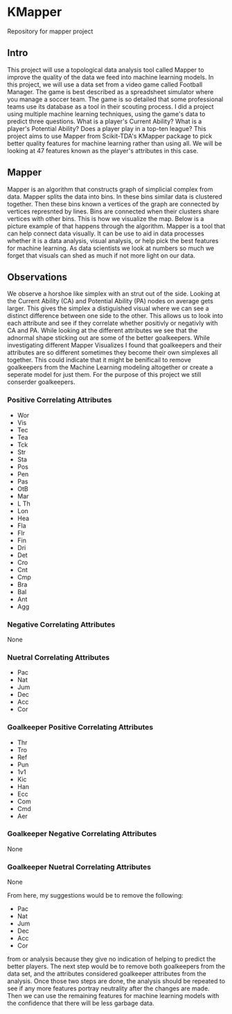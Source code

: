 # KMapper
 Repository for mapper project

## Intro
This project will use a topological data analysis tool called Mapper to improve the quality of the data we feed into machine learning models. In this project, we will use a data set from a video game called Football Manager. The game is best described as a spreadsheet simulator where you manage a soccer team. The game is so detailed that some professional teams use its database as a tool in their scouting process. I did a project using multiple machine learning techniques, using the game's data to predict three questions. What is a player's Current Ability? What is a player's Potential Ability? Does a player play in a top-ten league? This project aims to use Mapper from Scikit-TDA's KMapper package to pick better quality features for machine learning rather than using all. We will be looking at 47 features known as the player's attributes in this case.

## Mapper
Mapper is an algorithm that constructs graph of simplicial complex from data. Mapper splits the data into bins. In these bins similar data is clustered together. Then these bins known a vertices of the graph are connected by vertices represnted by lines. Bins are connected when their clusters share vertices with other bins. This is how we visualize the map. Below is a picture example of that happens through the algorithm. Mapper is a tool that can help connect data visually. It can be use to aid in data processes whether it is a data analysis, visual analysis, or help pick the best features for machine learning. As data scientists we look at numbers so much we forget that visuals can shed as much if not more light on our data.

## Observations
We observe a horshoe like simplex with an strut out of the side. Looking at the Current Ability (CA) and Potential Ability (PA) nodes on average gets larger. This gives the simplex a distiguished visual where we can see a distinct difference between one side to the other. This allows us to look into each attribute and see if they correlate whether positivly or negativly with CA and PA. While looking at the different attributes we see that the adnormal shape sticking out are some of the better goalkeepers. While investigating different Mapper Visualizes I found that goalkeepers and their attributes are so different sometimes they become their own simplexes all together. This could indicate that it might be benificail to remove goalkeepers from the Machine Learning modeling altogether or create a seperate model for just them. For the purpose of this project we still conserder goalkeepers.

### Positive Correlating Attributes
- Wor
- Vis
- Tec
- Tea
- Tck
- Str
- Sta
- Pos
- Pen
- Pas
- OtB
- Mar
- L Th
- Lon
- Hea
- Fla
- Flr
- Fin
- Dri
- Det
- Cro
- Cnt
- Cmp
- Bra
- Bal
- Ant
- Agg

### Negative Correlating Attributes
None

### Nuetral Correlating Attributes
- Pac
- Nat
- Jum
- Dec
- Acc
- Cor

### Goalkeeper Positive Correlating Attributes
- Thr
- Tro
- Ref
- Pun
- 1v1
- Kic
- Han
- Ecc
- Com
- Cmd
- Aer

### Goalkeeper Negative Correlating Attributes
None

### Goalkeeper Nuetral Correlating Attributes
None

From here, my suggestions would be to remove the following: 
- Pac
- Nat
- Jum
- Dec
- Acc
- Cor

from or analysis because they give no indication of helping to predict the better players. The next step would be to remove both goalkeepers from the data set, and the attributes considered goalkeeper attributes from the analysis. Once those two steps are done, the analysis should be repeated to see if any more features portray neutrality after the changes are made. Then we can use the remaining features for machine learning models with the confidence that there will be less garbage data.